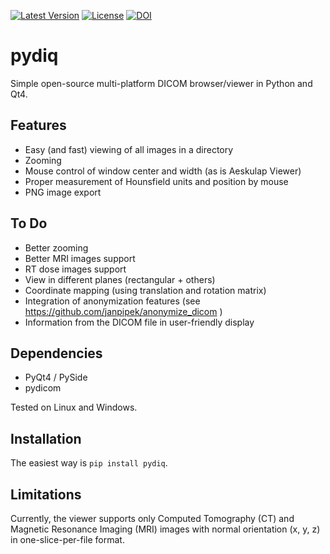 [![Latest Version](https://pypip.in/version/pydiq/badge.svg)](https://pypi.python.org/pypi/pydiq/)
[![License](https://pypip.in/license/pydiq/badge.svg)](https://pypi.python.org/pypi/pydiq/)
[![DOI](https://zenodo.org/badge/3862/janpipek/pydiq.png)](http://dx.doi.org/10.5281/zenodo.11480)

pydiq
=====
Simple open-source multi-platform DICOM browser/viewer in Python and Qt4.

Features
--------

* Easy (and fast) viewing of all images in a directory
* Zooming
* Mouse control of window center and width (as is Aeskulap Viewer)
* Proper measurement of Hounsfield units and position by mouse
* PNG image export

To Do
-----

* Better zooming
* Better MRI images support
* RT dose images support
* View in different planes (rectangular + others)
* Coordinate mapping (using translation and rotation matrix)
* Integration of anonymization features (see https://github.com/janpipek/anonymize_dicom )
* Information from the DICOM file in user-friendly display

Dependencies
------------

* PyQt4 / PySide
* pydicom

Tested on Linux and Windows.

Installation
------------
The easiest way is `pip install pydiq`.

Limitations
-----------

Currently, the viewer supports only Computed Tomography (CT) and
Magnetic Resonance Imaging (MRI) images with normal orientation (x, y, z)
in one-slice-per-file format.
